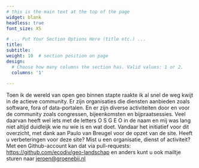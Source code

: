 ```yaml
---
# this is the main text at the top of the page
widget: blank
headless: true
font_size: XS

# ... Put Your Section Options Here (title etc.) ...
title: 
subtitle:
weight: 10  # section position on page
design:
  # Choose how many columns the section has. Valid values: 1 or 2.
  columns: '1'
  
---
```


Toen ik de wereld van open geo binnen stapte raakte ik al snel de weg kwijt in de actieve community. Er zijn organisaties die diensten aanbieden zoals software, fora of data-portalen. En er zijn diverse activiteiten door en voor de community zoals congressen, bijeenkomsten en bijpraatsessies. Veel daarvan heeft wel iets met de letters O S G E O in de naam en mij was lang niet altijd duidleijk wie nu wie is en wat doet. Vandaar het initiatief voor dit overzicht, met dank aan Paulo van Breugel voor de opzet van de site.
Heeft u verbeteringen voor deze site? Mist u een organisatie, dienst of activiteit? Met een Github-account kan dat via pull-requests: https://github.com/ecodiv/geo-landschap en anders kunt u ook mailtje sturen naar jeroen@groenebij.nl
